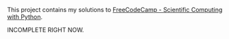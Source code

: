 This project contains my solutions to [FreeCodeCamp - Scientific Computing with Python](https://www.freecodecamp.org/learn/scientific-computing-with-python/).

INCOMPLETE RIGHT NOW.
